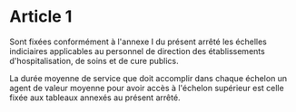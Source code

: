# Article 1

Sont fixées conformément à l'annexe I du présent arrêté les échelles indiciaires applicables au personnel de direction des établissements d'hospitalisation, de soins et de cure publics.

La durée moyenne de service que doit accomplir dans chaque échelon un agent de valeur moyenne pour avoir accès à l'échelon supérieur est celle fixée aux tableaux annexés au présent arrêté.
